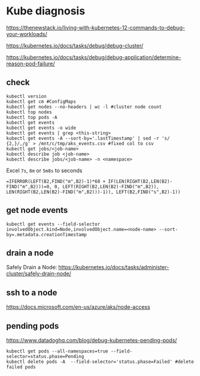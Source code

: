 # Kube diagnosis
https://thenewstack.io/living-with-kubernetes-12-commands-to-debug-your-workloads/

https://kubernetes.io/docs/tasks/debug/debug-cluster/

https://kubernetes.io/docs/tasks/debug/debug-application/determine-reason-pod-failure/

## check
```
kubectl version
kubectl get cm #ConfigMaps
kubectl get nodes --no-headers | wc -l #cluster node count
kubectl top nodes
kubectl top pods -A
kubectl get events
kubectl get events -o wide
kubectl get events | grep <this-string>
kubectl get events -A --sort-by='.lastTimestamp' | sed -r 's/ {2,}/,/g' > /mnt/c/tmp/aks_events.csv #fixed col to csv
kubectl get jobs/<job-name>
kubectl describe job <job-name>
kubectl describe jobs/<job-name> -n <namespace>
```

Excel `7s`, `8m` or `5m8s` to seconds
```
=IFERROR(LEFT(B2,FIND("m",B2)-1)*60 + IF(LEN(RIGHT(B2,LEN(B2)-FIND("m",B2)))=0, 0, LEFT(RIGHT(B2,LEN(B2)-FIND("m",B2)), LEN(RIGHT(B2,LEN(B2)-FIND("m",B2)))-1)), LEFT(B2,FIND("s",B2)-1))
```

## get node events
```
kubectl get events --field-selector involvedObject.kind=Node,involvedObject.name=<node-name> --sort-by=.metadata.creationTimestamp
```

## drain a node
Safely Drain a Node: 
https://kubernetes.io/docs/tasks/administer-cluster/safely-drain-node/

## ssh to a node
https://docs.microsoft.com/en-us/azure/aks/node-access

## pending pods
https://www.datadoghq.com/blog/debug-kubernetes-pending-pods/
```
kubectl get pods --all-namespaces=true --field-selector=status.phase=Pending
kubectl delete pods -A  --field-selector='status.phase=Failed' #delete failed pods
```

